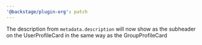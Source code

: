```yaml
---
'@backstage/plugin-org': patch
---
```


The description from `metadata.description` will now show as the subheader on the UserProfileCard in the same way as the GroupProfileCard
